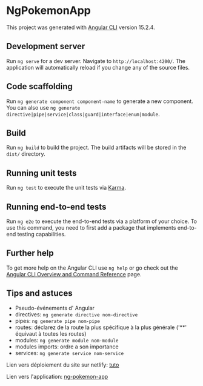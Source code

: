 # NgPokemonApp

This project was generated with [Angular CLI](https://github.com/angular/angular-cli) version 15.2.4.

## Development server

Run `ng serve` for a dev server. Navigate to `http://localhost:4200/`. The application will automatically reload if you change any of the source files.

## Code scaffolding

Run `ng generate component component-name` to generate a new component. You can also use `ng generate directive|pipe|service|class|guard|interface|enum|module`.

## Build

Run `ng build` to build the project. The build artifacts will be stored in the `dist/` directory.

## Running unit tests

Run `ng test` to execute the unit tests via [Karma](https://karma-runner.github.io).

## Running end-to-end tests

Run `ng e2e` to execute the end-to-end tests via a platform of your choice. To use this command, you need to first add a package that implements end-to-end testing capabilities.

## Further help

To get more help on the Angular CLI use `ng help` or go check out the [Angular CLI Overview and Command Reference](https://angular.io/cli) page.

## Tips and astuces

- Pseudo-événements d' Angular
- directives: `ng generate directive nom-directive`
- pipes: `ng generate pipe nom-pipe`
- routes: déclarez de la route la plus spécifique à la plus générale ('**' équivaut à toutes les routes)
- modules: `ng generate module nom-module`
- modules imports: ordre a son importance
- services: `ng generate service nom-service`

Lien vers déploiement du site sur netlify: [tuto](https://www.makeuseof.com/angular-website-host-netlify-github/)

Lien vers l'application: [ng-pokemon-app](https://feihachim-ng-pokemon-app.netlify.app)
